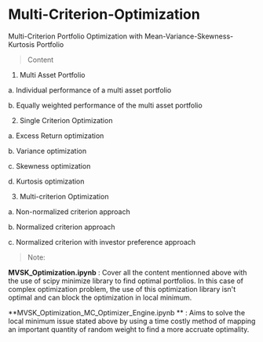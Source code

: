# Multi-Criterion-Optimization
Multi-Criterion Portfolio Optimization with Mean-Variance-Skewness-Kurtosis Portfolio

> Content  

1. Multi Asset Portfolio 

a.	Individual performance of a multi asset portfolio 

b.	Equally weighted performance of the multi asset portfolio  




2. Single Criterion Optimization 

a.	Excess Return optimization 

b.	Variance optimization 

c.	Skewness optimization 

d.	Kurtosis optimization 





3. Multi-criterion Optimization 

a.	Non-normalized criterion approach

b.	Normalized criterion approach 

c.	Normalized criterion with investor preference approach 



> Note: 

**MVSK_Optimization.ipynb** : Cover all the content mentionned above with the use of scipy minimize library to find optimal portfolios. In this case of complex optimization problem, the use of this optimization library isn't optimal and can block the optimization in local minimum.


**MVSK_Optimization_MC_Optimizer_Engine.ipynb ** : Aims to solve the local minimum issue stated above by using a time costly method of mapping an important quantity of random weight to find a more accruate optimality. 




